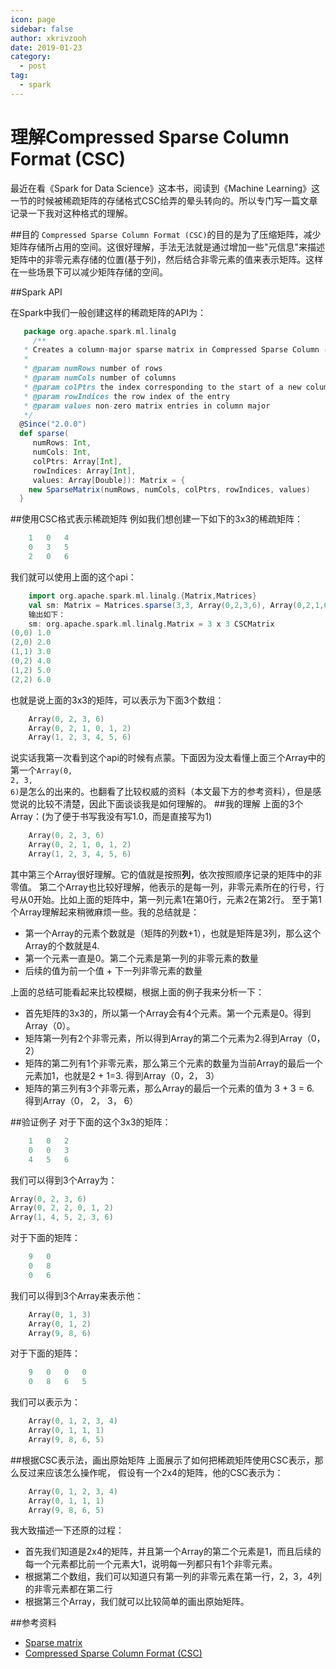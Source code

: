 ```yaml
---
icon: page
sidebar: false
author: xkrivzooh
date: 2019-01-23
category:
  - post
tag:
  - spark
---
```


# 理解Compressed Sparse Column Format (CSC)

最近在看《Spark for Data Science》这本书，阅读到《Machine Learning》这一节的时候被稀疏矩阵的存储格式CSC给弄的晕头转向的。所以专门写一篇文章记录一下我对这种格式的理解。

##目的
`Compressed Sparse Column Format (CSC)`的目的是为了压缩矩阵，减少矩阵存储所占用的空间。这很好理解，手法无法就是通过增加一些"元信息"来描述矩阵中的非零元素存储的位置(基于列)，然后结合非零元素的值来表示矩阵。这样在一些场景下可以减少矩阵存储的空间。

##Spark API

在Spark中我们一般创建这样的稀疏矩阵的API为：

```scala
   package org.apache.spark.ml.linalg
	 /**
   * Creates a column-major sparse matrix in Compressed Sparse Column (CSC) format.
   *
   * @param numRows number of rows
   * @param numCols number of columns
   * @param colPtrs the index corresponding to the start of a new column
   * @param rowIndices the row index of the entry
   * @param values non-zero matrix entries in column major
   */
  @Since("2.0.0")
  def sparse(
     numRows: Int,
     numCols: Int,
     colPtrs: Array[Int],
     rowIndices: Array[Int],
     values: Array[Double]): Matrix = {
    new SparseMatrix(numRows, numCols, colPtrs, rowIndices, values)
  }
```
##使用CSC格式表示稀疏矩阵
例如我们想创建一下如下的3x3的稀疏矩阵：
```scala
	1	0	4
	0	3	5
	2	0	6
```
我们就可以使用上面的这个api：
```scala
	import org.apache.spark.ml.linalg.{Matrix,Matrices}
	val sm: Matrix = Matrices.sparse(3,3, Array(0,2,3,6), Array(0,2,1,0,1,2), Array(1.0,2.0,3.0,4.0,5.0,6.0))
	输出如下：
	sm: org.apache.spark.ml.linalg.Matrix = 3 x 3 CSCMatrix
(0,0) 1.0
(2,0) 2.0
(1,1) 3.0
(0,2) 4.0
(1,2) 5.0
(2,2) 6.0
```
也就是说上面的3x3的矩阵，可以表示为下面3个数组：
```scala
	Array(0, 2, 3, 6)
	Array(0, 2, 1, 0, 1, 2)
	Array(1, 2, 3, 4, 5, 6)
```
说实话我第一次看到这个api的时候有点蒙。下面因为没太看懂上面三个Array中的第一个<code>Array(0, 2, 3, 6)</code>是怎么的出来的。也翻看了比较权威的资料（本文最下方的参考资料），但是感觉说的比较不清楚，因此下面谈谈我是如何理解的。
##我的理解
上面的3个Array：(为了便于书写我没有写1.0，而是直接写为1)
```scala
	Array(0, 2, 3, 6)
	Array(0, 2, 1, 0, 1, 2)
	Array(1, 2, 3, 4, 5, 6)
```
其中第三个Array很好理解。它的值就是按照<strong>列</strong>，依次按照顺序记录的矩阵中的非零值。
第二个Array也比较好理解，他表示的是每一列，非零元素所在的行号，行号从0开始。比如上面的矩阵中，第一列元素1在第0行，元素2在第2行。
至于第1个Array理解起来稍微麻烦一些。我的总结就是：

- 第一个Array的元素个数就是（矩阵的列数+1），也就是矩阵是3列，那么这个Array的个数就是4.
- 第一个元素一直是0。第二个元素是第一列的非零元素的数量
- 后续的值为前一个值 + 下一列非零元素的数量

上面的总结可能看起来比较模糊，根据上面的例子我来分析一下：

- 首先矩阵的3x3的，所以第一个Array会有4个元素。第一个元素是0。得到Array（0）。
- 矩阵第一列有2个非零元素，所以得到Array的第二个元素为2.得到Array（0， 2）
- 矩阵的第二列有1个非零元素，那么第三个元素的数量为当前Array的最后一个元素加1，也就是2 + 1=3. 得到Array（0，2， 3）
- 矩阵的第三列有3个非零元素，那么Array的最后一个元素的值为 3 + 3 = 6. 得到Array（0， 2， 3， 6）

##验证例子
对于下面的这个3x3的矩阵：
```scala
	1	0	2
	0	0	3
	4	5	6
```
我们可以得到3个Array为：
```scala
Array(0, 2, 3, 6)
Array(0, 2, 2, 0, 1, 2)
Array(1, 4, 5, 2, 3, 6)
```
对于下面的矩阵：
```scala
	9	0
	0	8
	0	6
```
我们可以得到3个Array来表示他：
```scala
	Array(0, 1, 3)
	Array(0, 1, 2)
	Array(9, 8, 6)
```
对于下面的矩阵：
```scala
	9	0	0	0
	0	8	6	5
```
我们可以表示为：
```scala
	Array(0, 1, 2, 3, 4)
	Array(0, 1, 1, 1)
	Array(9, 8, 6, 5)
```
##根据CSC表示法，画出原始矩阵
上面展示了如何把稀疏矩阵使用CSC表示，那么反过来应该怎么操作呢，
假设有一个2x4的矩阵，他的CSC表示为：
```scala
	Array(0, 1, 2, 3, 4)
	Array(0, 1, 1, 1)
	Array(9, 8, 6, 5)
```
我大致描述一下还原的过程：

- 首先我们知道是2x4的矩阵，并且第一个Array的第二个元素是1，而且后续的每一个元素都比前一个元素大1，说明每一列都只有1个非零元素。
- 根据第二个数组，我们可以知道只有第一列的非零元素在第一行，2，3，4列的非零元素都在第二行
- 根据第三个Array，我们就可以比较简单的画出原始矩阵。

##参考资料

- [Sparse matrix](https://en.wikipedia.org/wiki/Sparse_matrix)
- [Compressed Sparse Column Format (CSC)](http://www.scipy-lectures.org/advanced/scipy_sparse/csc_matrix.html)


<!-- @include: ../scaffolds/post_footer.md -->

